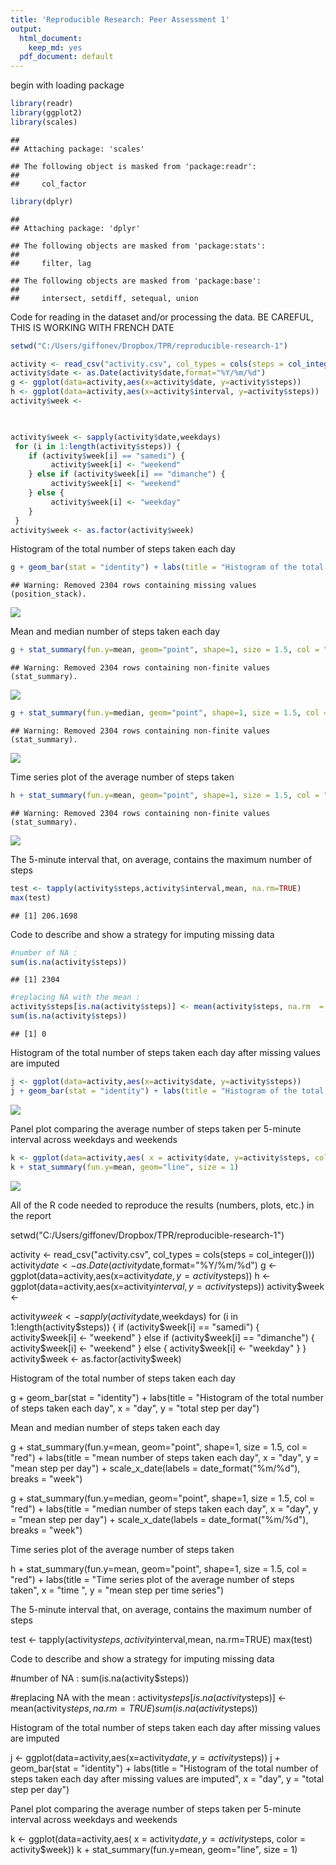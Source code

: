 ```yaml
---
title: 'Reproducible Research: Peer Assessment 1'
output:
  html_document:
    keep_md: yes
  pdf_document: default
---
```




begin with loading package


```r
library(readr)
library(ggplot2)
library(scales)
```

```
## 
## Attaching package: 'scales'
```

```
## The following object is masked from 'package:readr':
## 
##     col_factor
```

```r
library(dplyr)
```

```
## 
## Attaching package: 'dplyr'
```

```
## The following objects are masked from 'package:stats':
## 
##     filter, lag
```

```
## The following objects are masked from 'package:base':
## 
##     intersect, setdiff, setequal, union
```


Code for reading in the dataset and/or processing the data. 
BE CAREFUL, THIS IS WORKING WITH FRENCH DATE



```r
setwd("C:/Users/giffonev/Dropbox/TPR/reproducible-research-1")

activity <- read_csv("activity.csv", col_types = cols(steps = col_integer()))
activity$date <- as.Date(activity$date,format="%Y/%m/%d")
g <- ggplot(data=activity,aes(x=activity$date, y=activity$steps))
h <- ggplot(data=activity,aes(x=activity$interval, y=activity$steps))
activity$week <- 

     

activity$week <- sapply(activity$date,weekdays)
 for (i in 1:length(activity$steps)) {
    if (activity$week[i] == "samedi") {
         activity$week[i] <- "weekend"
    } else if (activity$week[i] == "dimanche") {
         activity$week[i] <- "weekend"
    } else {
         activity$week[i] <- "weekday"
    }
 }
activity$week <- as.factor(activity$week)
```

Histogram of the total number of steps taken each day


```r
g + geom_bar(stat = "identity") + labs(title = "Histogram of the total number of steps taken each day", x = "day", y = "total step per day") 
```

```
## Warning: Removed 2304 rows containing missing values (position_stack).
```

![](PA1_template_files/figure-html/unnamed-chunk-3-1.png)<!-- -->



Mean and median number of steps taken each day

```r
g + stat_summary(fun.y=mean, geom="point", shape=1, size = 1.5, col = "red") + labs(title = "mean number of steps taken each day", x = "day", y = "mean step per day") + scale_x_date(labels = date_format("%m/%d"), breaks = "week") 
```

```
## Warning: Removed 2304 rows containing non-finite values (stat_summary).
```

![](PA1_template_files/figure-html/unnamed-chunk-4-1.png)<!-- -->

```r
g + stat_summary(fun.y=median, geom="point", shape=1, size = 1.5, col = "red") + labs(title = "median number of steps taken each day", x = "day", y = "mean step per day") + scale_x_date(labels = date_format("%m/%d"), breaks = "week") 
```

```
## Warning: Removed 2304 rows containing non-finite values (stat_summary).
```

![](PA1_template_files/figure-html/unnamed-chunk-4-2.png)<!-- -->

Time series plot of the average number of steps taken

```r
h + stat_summary(fun.y=mean, geom="point", shape=1, size = 1.5, col = "red") + labs(title = "Time series plot of the average number of steps taken", x = "time ", y = "mean step per time series") 
```

```
## Warning: Removed 2304 rows containing non-finite values (stat_summary).
```

![](PA1_template_files/figure-html/unnamed-chunk-5-1.png)<!-- -->

The 5-minute interval that, on average, contains the maximum number of steps

```r
test <- tapply(activity$steps,activity$interval,mean, na.rm=TRUE)
max(test)
```

```
## [1] 206.1698
```

Code to describe and show a strategy for imputing missing data

```r
#number of NA : 
sum(is.na(activity$steps))
```

```
## [1] 2304
```

```r
#replacing NA with the mean : 
activity$steps[is.na(activity$steps)] <- mean(activity$steps, na.rm  = TRUE)
sum(is.na(activity$steps))
```

```
## [1] 0
```

Histogram of the total number of steps taken each day after missing values are imputed

```r
j <- ggplot(data=activity,aes(x=activity$date, y=activity$steps))
j + geom_bar(stat = "identity") + labs(title = "Histogram of the total number of steps taken each day after missing values are imputed", x = "day", y = "total step per day") 
```

![](PA1_template_files/figure-html/unnamed-chunk-8-1.png)<!-- -->

Panel plot comparing the average number of steps taken per 5-minute interval across weekdays and weekends


```r
k <- ggplot(data=activity,aes( x = activity$date, y=activity$steps, color = activity$week)) 
k + stat_summary(fun.y=mean, geom="line", size = 1) 
```

![](PA1_template_files/figure-html/unnamed-chunk-9-1.png)<!-- -->

All of the R code needed to reproduce the results (numbers, plots, etc.) in the report



setwd("C:/Users/giffonev/Dropbox/TPR/reproducible-research-1")

activity <- read_csv("activity.csv", col_types = cols(steps = col_integer()))
activity$date <- as.Date(activity$date,format="%Y/%m/%d")
g <- ggplot(data=activity,aes(x=activity$date, y=activity$steps))
h <- ggplot(data=activity,aes(x=activity$interval, y=activity$steps))
activity$week <- 

     

activity$week <- sapply(activity$date,weekdays)
 for (i in 1:length(activity$steps)) {
    if (activity$week[i] == "samedi") {
         activity$week[i] <- "weekend"
    } else if (activity$week[i] == "dimanche") {
         activity$week[i] <- "weekend"
    } else {
         activity$week[i] <- "weekday"
    }
 }
activity$week <- as.factor(activity$week)


Histogram of the total number of steps taken each day



g + geom_bar(stat = "identity") + labs(title = "Histogram of the total number of steps taken each day", x = "day", y = "total step per day") 





Mean and median number of steps taken each day


g + stat_summary(fun.y=mean, geom="point", shape=1, size = 1.5, col = "red") + labs(title = "mean number of steps taken each day", x = "day", y = "mean step per day") + scale_x_date(labels = date_format("%m/%d"), breaks = "week") 

g + stat_summary(fun.y=median, geom="point", shape=1, size = 1.5, col = "red") + labs(title = "median number of steps taken each day", x = "day", y = "mean step per day") + scale_x_date(labels = date_format("%m/%d"), breaks = "week") 




Time series plot of the average number of steps taken

h + stat_summary(fun.y=mean, geom="point", shape=1, size = 1.5, col = "red") + labs(title = "Time series plot of the average number of steps taken", x = "time ", y = "mean step per time series") 


The 5-minute interval that, on average, contains the maximum number of steps


test <- tapply(activity$steps,activity$interval,mean, na.rm=TRUE)
max(test)


Code to describe and show a strategy for imputing missing data

#number of NA : 
sum(is.na(activity$steps))

#replacing NA with the mean : 
activity$steps[is.na(activity$steps)] <- mean(activity$steps, na.rm  = TRUE)
sum(is.na(activity$steps))


Histogram of the total number of steps taken each day after missing values are imputed

j <- ggplot(data=activity,aes(x=activity$date, y=activity$steps))
j + geom_bar(stat = "identity") + labs(title = "Histogram of the total number of steps taken each day after missing values are imputed", x = "day", y = "total step per day") 
 


Panel plot comparing the average number of steps taken per 5-minute interval across weekdays and weekends

k <- ggplot(data=activity,aes( x = activity$date, y=activity$steps, color = activity$week)) 
k + stat_summary(fun.y=mean, geom="line", size = 1) 





